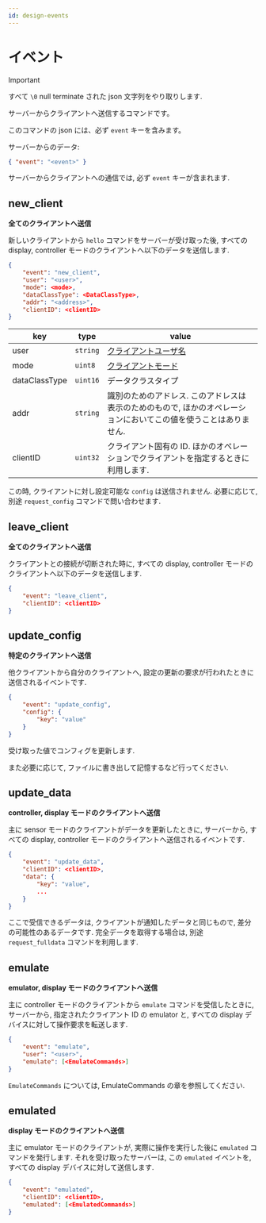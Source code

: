 ```yaml
---
id: design-events
---
```


# イベント

> [!IMPORTANT]
> すべて `\0` null terminate された json 文字列をやり取りします.

サーバーからクライアントへ送信するコマンドです。

このコマンドの json には、必ず `event` キーを含みます。

サーバーからのデータ:

```json
{ "event": "<event>" }
```

サーバーからクライアントへの通信では, 必ず `event` キーが含まれます.

## new_client

**全てのクライアントへ送信**

新しいクライアントから `hello` コマンドをサーバーが受け取った後, すべての display, controller モードのクライアントへ以下のデータを送信します.

```json
{
    "event": "new_client",
    "user": "<user>",
    "mode": <mode>,
    "dataClassType": <DataClassType>,
    "addr": "<address>",
    "clientID": <clientID>
}
```

| key           | type     | value                                                                                                             |
| ------------- | -------- | ----------------------------------------------------------------------------------------------------------------- |
| user          | `string` | [クライアントユーザ名](client.md#クライアントユーザー)                                                            |
| mode          | `uint8`  | [クライアントモード](client.md#クライアントモード)                                                                |
| dataClassType | `uint16` | データクラスタイプ                                                                                                |
| addr          | `string` | 識別のためのアドレス. このアドレスは表示のためのもので, ほかのオペレーションにおいてこの値を使うことはありません. |
| clientID      | `uint32` | クライアント固有の ID. ほかのオペレーションでクライアントを指定するときに利用します.                              |

この時, クライアントに対し設定可能な `config` は送信されません. 必要に応じて, 別途 `request_config` コマンドで問い合わせます.

## leave_client

**全てのクライアントへ送信**

クライアントとの接続が切断された時に, すべての display, controller モードのクライアントへ以下のデータを送信します.

```json
{
    "event": "leave_client",
    "clientID": <clientID>
}
```

## update_config

**特定のクライアントへ送信**

他クライアントから自分のクライアントへ, 設定の更新の要求が行われたときに送信されるイベントです.

```json
{
    "event": "update_config",
    "config": {
        "key": "value"
    }
}
```

受け取った値でコンフィグを更新します.

また必要に応じて, ファイルに書き出して記憶するなど行ってください.

## update_data

**controller, display モードのクライアントへ送信**

主に sensor モードのクライアントがデータを更新したときに, サーバーから, すべての display, controller モードのクライアントへ送信されるイベントです.

```json
{
    "event": "update_data",
    "clientID": <clientID>,
    "data": {
        "key": "value",
        ...
    }
}
```

ここで受信できるデータは, クライアントが通知したデータと同じもので, 差分の可能性のあるデータです. 完全データを取得する場合は, 別途 `request_fulldata` コマンドを利用します.

## emulate

**emulator, display モードのクライアントへ送信**

主に controller モードのクライアントから `emulate` コマンドを受信したときに, サーバーから, 指定されたクライアント ID の emulator と, すべての display デバイスに対して操作要求を転送します.

```json
{
    "event": "emulate",
    "user": "<user>",
    "emulate": [<EmulateCommands>]
}
```

`EmulateCommands` については, EmulateCommands の章を参照してください.

## emulated

**display モードのクライアントへ送信**

主に emulator モードのクライアントが, 実際に操作を実行した後に `emulated` コマンドを発行します.
それを受け取ったサーバーは, この `emulated` イベントを, すべての display デバイスに対して送信します.

```json
{
    "event": "emulated",
    "clientID": <clientID>,
    "emulated": [<EmulatedCommands>]
}
```

